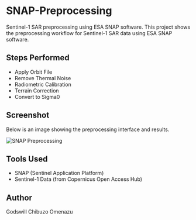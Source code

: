 # SNAP-Preprocessing
Sentinel-1 SAR preprocessing using ESA SNAP software.
This project shows the preprocessing workflow for Sentinel-1 SAR data using ESA SNAP software.

## Steps Performed
- Apply Orbit File  
- Remove Thermal Noise  
- Radiometric Calibration  
- Terrain Correction  
- Convert to Sigma0  

## Screenshot
Below is an image showing the preprocessing interface and results.

![SNAP Preprocessing](SNAP_preprocessing_result.jpg)

## Tools Used
- SNAP (Sentinel Application Platform)  
- Sentinel-1 Data (from Copernicus Open Access Hub)

## Author
Godswill Chibuzo Omenazu
